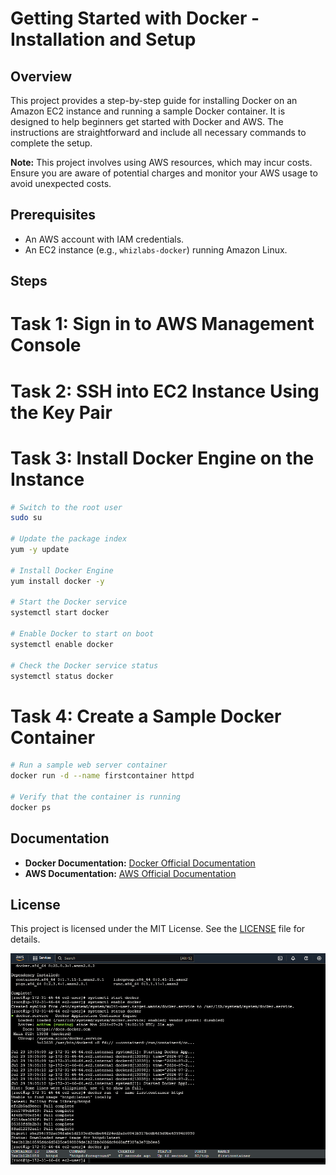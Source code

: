 # Getting Started with Docker - Installation and Setup

## Overview

This project provides a step-by-step guide for installing Docker on an Amazon EC2 instance and running a sample Docker container. It is designed to help beginners get started with Docker and AWS. The instructions are straightforward and include all necessary commands to complete the setup.

**Note:** This project involves using AWS resources, which may incur costs. Ensure you are aware of potential charges and monitor your AWS usage to avoid unexpected costs.

## Prerequisites

- An AWS account with IAM credentials.
- An EC2 instance (e.g., `whizlabs-docker`) running Amazon Linux.

## Steps


# Task 1: Sign in to AWS Management Console

# Task 2: SSH into EC2 Instance Using the Key Pair

# Task 3: Install Docker Engine on the Instance

```bash
# Switch to the root user
sudo su

# Update the package index
yum -y update

# Install Docker Engine
yum install docker -y

# Start the Docker service
systemctl start docker

# Enable Docker to start on boot
systemctl enable docker

# Check the Docker service status
systemctl status docker

```

# Task 4: Create a Sample Docker Container
```bash
# Run a sample web server container
docker run -d --name firstcontainer httpd

# Verify that the container is running
docker ps

```

## Documentation

- **Docker Documentation:** [Docker Official Documentation](https://docs.docker.com/reference/)
- **AWS Documentation:** [AWS Official Documentation](https://docs.aws.amazon.com/)

## License

This project is licensed under the MIT License. See the [LICENSE](LICENSE) file for details.

![alt text](image.png)